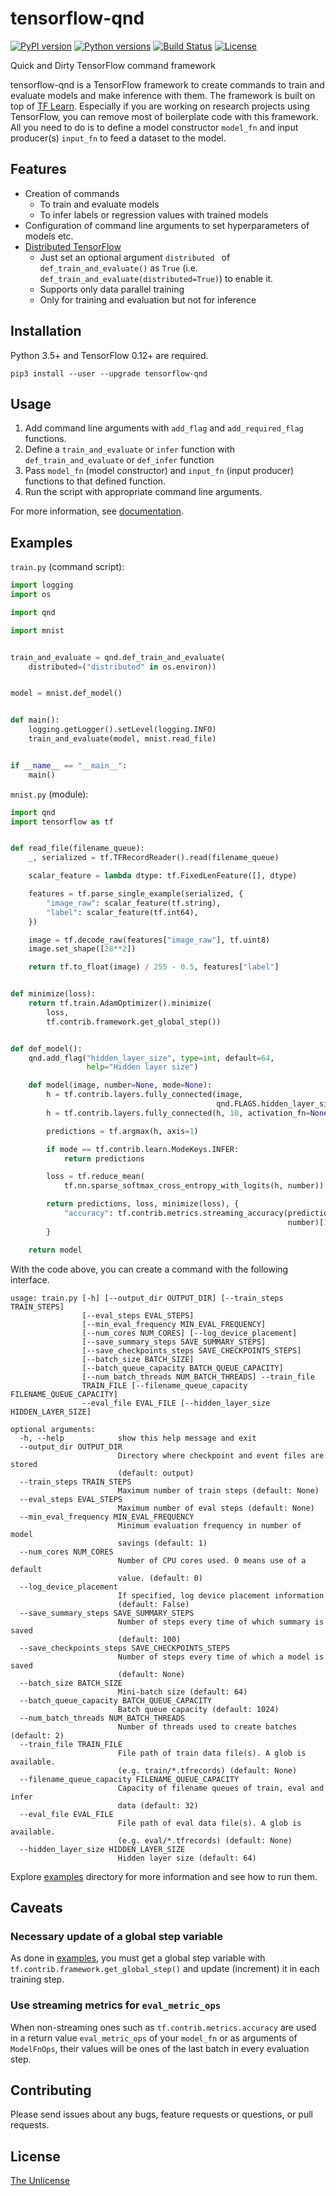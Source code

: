 # tensorflow-qnd

[![PyPI version](https://badge.fury.io/py/tensorflow-qnd.svg)](https://badge.fury.io/py/tensorflow-qnd)
[![Python versions](https://img.shields.io/pypi/pyversions/tensorflow-qnd.svg)](setup.py)
[![Build Status](https://travis-ci.org/raviqqe/tensorflow-qnd.svg?branch=master)](https://travis-ci.org/raviqqe/tensorflow-qnd)
[![License](https://img.shields.io/badge/license-unlicense-lightgray.svg)](https://unlicense.org)

Quick and Dirty TensorFlow command framework

tensorflow-qnd is a TensorFlow framework to create commands to train and
evaluate models and make inference with them.
The framework is built on top of
[TF Learn](https://github.com/tensorflow/tensorflow/tree/master/tensorflow/contrib/learn/python/learn).
Especially if you are working on research projects using TensorFlow, you can
remove most of boilerplate code with this framework.
All you need to do is to define a model constructor `model_fn` and input
producer(s) `input_fn` to feed a dataset to the model.


## Features

- Creation of commands
  - To train and evaluate models
  - To infer labels or regression values with trained models
- Configuration of command line arguments to set hyperparameters of models etc.
- [Distributed TensorFlow](https://www.tensorflow.org/how_tos/distributed/)
  - Just set an optional argument `distributed ` of `def_train_and_evaluate()`
    as `True` (i.e. `def_train_and_evaluate(distributed=True)`) to enable it.
  - Supports only data parallel training
  - Only for training and evaluation but not for inference


## Installation

Python 3.5+ and TensorFlow 0.12+ are required.

```
pip3 install --user --upgrade tensorflow-qnd
```


## Usage

1. Add command line arguments with `add_flag` and `add_required_flag` functions.
2. Define a `train_and_evaluate` or `infer` function with
   `def_train_and_evaluate` or `def_infer` function
3. Pass `model_fn` (model constructor) and `input_fn` (input producer) functions
   to that defined function.
4. Run the script with appropriate command line arguments.

For more information, see [documentation](https://raviqqe.github.io/tensorflow-qnd/qnd).


## Examples

`train.py` (command script):

```python
import logging
import os

import qnd

import mnist


train_and_evaluate = qnd.def_train_and_evaluate(
    distributed=("distributed" in os.environ))


model = mnist.def_model()


def main():
    logging.getLogger().setLevel(logging.INFO)
    train_and_evaluate(model, mnist.read_file)


if __name__ == "__main__":
    main()
```

`mnist.py` (module):

```python
import qnd
import tensorflow as tf


def read_file(filename_queue):
    _, serialized = tf.TFRecordReader().read(filename_queue)

    scalar_feature = lambda dtype: tf.FixedLenFeature([], dtype)

    features = tf.parse_single_example(serialized, {
        "image_raw": scalar_feature(tf.string),
        "label": scalar_feature(tf.int64),
    })

    image = tf.decode_raw(features["image_raw"], tf.uint8)
    image.set_shape([28**2])

    return tf.to_float(image) / 255 - 0.5, features["label"]


def minimize(loss):
    return tf.train.AdamOptimizer().minimize(
        loss,
        tf.contrib.framework.get_global_step())


def def_model():
    qnd.add_flag("hidden_layer_size", type=int, default=64,
                 help="Hidden layer size")

    def model(image, number=None, mode=None):
        h = tf.contrib.layers.fully_connected(image,
                                              qnd.FLAGS.hidden_layer_size)
        h = tf.contrib.layers.fully_connected(h, 10, activation_fn=None)

        predictions = tf.argmax(h, axis=1)

        if mode == tf.contrib.learn.ModeKeys.INFER:
            return predictions

        loss = tf.reduce_mean(
            tf.nn.sparse_softmax_cross_entropy_with_logits(h, number))

        return predictions, loss, minimize(loss), {
            "accuracy": tf.contrib.metrics.streaming_accuracy(predictions,
                                                              number)[1],
        }

    return model
```

With the code above, you can create a command with the following interface.

```
usage: train.py [-h] [--output_dir OUTPUT_DIR] [--train_steps TRAIN_STEPS]
                [--eval_steps EVAL_STEPS]
                [--min_eval_frequency MIN_EVAL_FREQUENCY]
                [--num_cores NUM_CORES] [--log_device_placement]
                [--save_summary_steps SAVE_SUMMARY_STEPS]
                [--save_checkpoints_steps SAVE_CHECKPOINTS_STEPS]
                [--batch_size BATCH_SIZE]
                [--batch_queue_capacity BATCH_QUEUE_CAPACITY]
                [--num_batch_threads NUM_BATCH_THREADS] --train_file
                TRAIN_FILE [--filename_queue_capacity FILENAME_QUEUE_CAPACITY]
                --eval_file EVAL_FILE [--hidden_layer_size HIDDEN_LAYER_SIZE]

optional arguments:
  -h, --help            show this help message and exit
  --output_dir OUTPUT_DIR
                        Directory where checkpoint and event files are stored
                        (default: output)
  --train_steps TRAIN_STEPS
                        Maximum number of train steps (default: None)
  --eval_steps EVAL_STEPS
                        Maximum number of eval steps (default: None)
  --min_eval_frequency MIN_EVAL_FREQUENCY
                        Minimum evaluation frequency in number of model
                        savings (default: 1)
  --num_cores NUM_CORES
                        Number of CPU cores used. 0 means use of a default
                        value. (default: 0)
  --log_device_placement
                        If specified, log device placement information
                        (default: False)
  --save_summary_steps SAVE_SUMMARY_STEPS
                        Number of steps every time of which summary is saved
                        (default: 100)
  --save_checkpoints_steps SAVE_CHECKPOINTS_STEPS
                        Number of steps every time of which a model is saved
                        (default: None)
  --batch_size BATCH_SIZE
                        Mini-batch size (default: 64)
  --batch_queue_capacity BATCH_QUEUE_CAPACITY
                        Batch queue capacity (default: 1024)
  --num_batch_threads NUM_BATCH_THREADS
                        Number of threads used to create batches (default: 2)
  --train_file TRAIN_FILE
                        File path of train data file(s). A glob is available.
                        (e.g. train/*.tfrecords) (default: None)
  --filename_queue_capacity FILENAME_QUEUE_CAPACITY
                        Capacity of filename queues of train, eval and infer
                        data (default: 32)
  --eval_file EVAL_FILE
                        File path of eval data file(s). A glob is available.
                        (e.g. eval/*.tfrecords) (default: None)
  --hidden_layer_size HIDDEN_LAYER_SIZE
                        Hidden layer size (default: 64)
```

Explore [examples](examples) directory for more information and see how to run
them.


## Caveats

### Necessary update of a global step variable

As done in [examples](examples), you must get a global step variable with
`tf.contrib.framework.get_global_step()` and update (increment) it in each
training step.


### Use streaming metrics for `eval_metric_ops`

When non-streaming ones such as `tf.contrib.metrics.accuracy` are used in a
return value `eval_metric_ops` of your `model_fn` or as arguments of
`ModelFnOps`, their values will be ones of the last batch in every evaluation
step.


## Contributing

Please send issues about any bugs, feature requests or questions, or pull
requests.


## License

[The Unlicense](https://unlicense.org)
